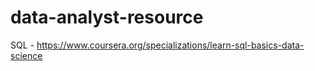 # data-analyst-resource

SQL - https://www.coursera.org/specializations/learn-sql-basics-data-science
